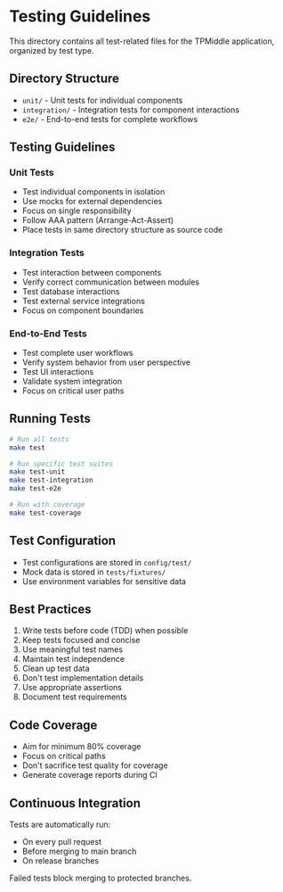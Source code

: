 # Testing Guidelines

This directory contains all test-related files for the TPMiddle application, organized by test type.

## Directory Structure

- `unit/` - Unit tests for individual components
- `integration/` - Integration tests for component interactions
- `e2e/` - End-to-end tests for complete workflows

## Testing Guidelines

### Unit Tests

- Test individual components in isolation
- Use mocks for external dependencies
- Focus on single responsibility
- Follow AAA pattern (Arrange-Act-Assert)
- Place tests in same directory structure as source code

### Integration Tests

- Test interaction between components
- Verify correct communication between modules
- Test database interactions
- Test external service integrations
- Focus on component boundaries

### End-to-End Tests

- Test complete user workflows
- Verify system behavior from user perspective
- Test UI interactions
- Validate system integration
- Focus on critical user paths

## Running Tests

```bash
# Run all tests
make test

# Run specific test suites
make test-unit
make test-integration
make test-e2e

# Run with coverage
make test-coverage
```

## Test Configuration

- Test configurations are stored in `config/test/`
- Mock data is stored in `tests/fixtures/`
- Use environment variables for sensitive data

## Best Practices

1. Write tests before code (TDD) when possible
2. Keep tests focused and concise
3. Use meaningful test names
4. Maintain test independence
5. Clean up test data
6. Don't test implementation details
7. Use appropriate assertions
8. Document test requirements

## Code Coverage

- Aim for minimum 80% coverage
- Focus on critical paths
- Don't sacrifice test quality for coverage
- Generate coverage reports during CI

## Continuous Integration

Tests are automatically run:

- On every pull request
- Before merging to main branch
- On release branches

Failed tests block merging to protected branches.
